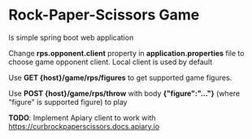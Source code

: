 # Rock-Paper-Scissors Game
Is simple spring boot web application

Change **rps.opponent.client** property in **application.properties** file to choose game opponent client.
Local client is used by default

Use **GET {host}/game/rps/figures** to get supported game figures.

Use **POST {host}/game/rps/throw** with body **{"figure":"..."}** (where "figure" is supported figure) to play

**TODO**: Implement Apiary client to work with https://curbrockpaperscissors.docs.apiary.io
